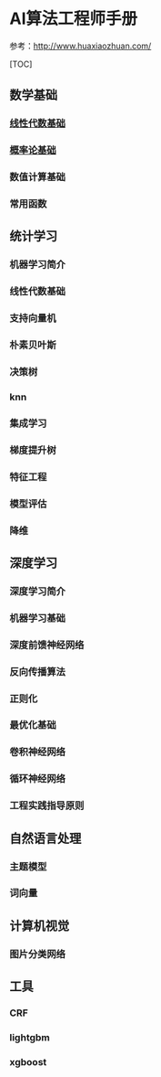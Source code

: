 # AI算法工程师手册

参考：http://www.huaxiaozhuan.com/

[TOC]

## 数学基础

### [线性代数基础](数学基础/线性代数基础.md)

### [概率论基础](数学基础/概率论基础.md)



### 数值计算基础



### 常用函数



## 统计学习



### 机器学习简介



### 线性代数基础



### 支持向量机



### 朴素贝叶斯



### 决策树





### knn





### 集成学习





### 梯度提升树



### 特征工程



### 模型评估



### 降维



## 深度学习



### 深度学习简介



### 机器学习基础





### 深度前馈神经网络



### 反向传播算法





### 正则化





### 最优化基础





### 卷积神经网络



### 循环神经网络



### 工程实践指导原则



## 自然语言处理



### 主题模型



### 词向量





## 计算机视觉



### 图片分类网络



## 工具



### CRF



### lightgbm



### xgboost


